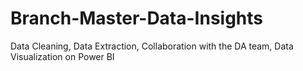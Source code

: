 # Branch-Master-Data-Insights
Data Cleaning, Data Extraction, Collaboration with the DA team, Data Visualization on Power BI
